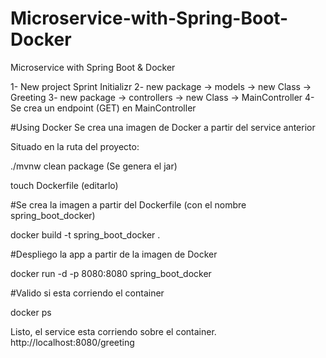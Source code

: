 # Microservice-with-Spring-Boot-Docker
Microservice with Spring Boot &amp; Docker

1- New project Sprint Initializr
2- new package -> models -> new Class -> Greeting
3- new package -> controllers -> new Class -> MainController
4- Se crea un endpoint (GET) en MainController

#Using Docker
Se crea una imagen de Docker a partir del service anterior

Situado en la ruta del proyecto:

./mvnw clean package (Se genera el jar)

touch Dockerfile (editarlo)

#Se crea la imagen a partir del Dockerfile (con el nombre spring_boot_docker)

docker build -t spring_boot_docker . 

#Despliego la app a partir de la imagen de Docker

docker run -d -p 8080:8080 spring_boot_docker

#Valido si esta corriendo el container

docker ps


Listo, el service esta corriendo sobre el container.
http://localhost:8080/greeting 









